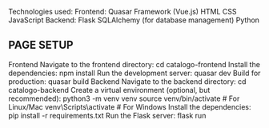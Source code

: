 Technologies used:
  Frontend:
    Quasar Framework (Vue.js)
    HTML
    CSS
    JavaScript
  Backend:
    Flask
    SQLAlchemy (for database management)
    Python

PAGE SETUP
------------------------------------------------
Frontend
  Navigate to the frontend directory: cd catalogo-frontend
  Install the dependencies: npm install
  Run the development server: quasar dev
  Build for production: quasar build
Backend
  Navigate to the backend directory: cd catalogo-backend
  Create a virtual environment (optional, but recommended): python3 -m venv venv source venv/bin/activate # For Linux/Mac venv\Scripts\activate # For Windows
  Install the dependencies: pip install -r requirements.txt
  Run the Flask server: flask run
